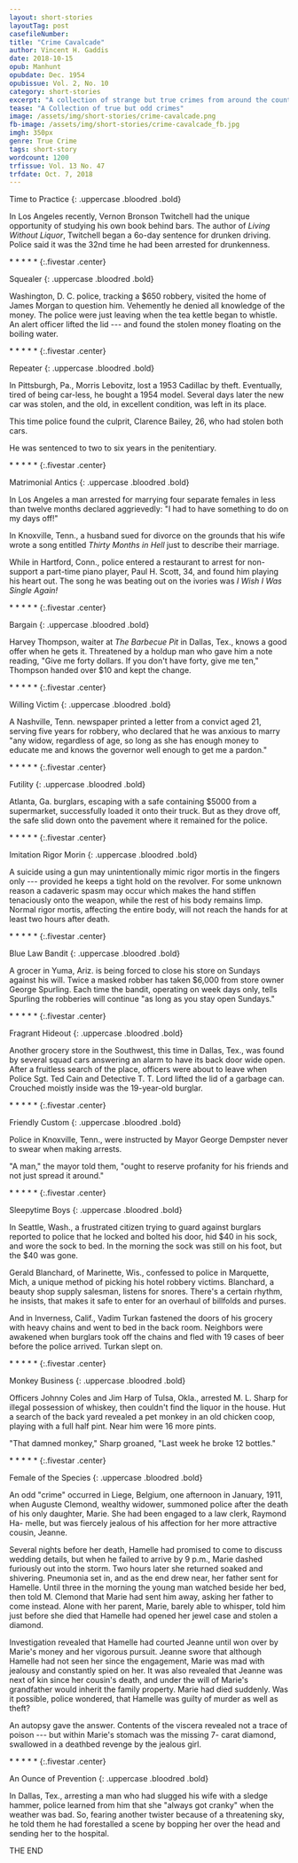 ```yaml
---
layout: short-stories
layoutTag: post
casefileNumber: 
title: "Crime Cavalcade"
author: Vincent H. Gaddis
date: 2018-10-15
opub: Manhunt
opubdate: Dec. 1954
opubissue: Vol. 2, No. 10
category: short-stories
excerpt: "A collection of strange but true crimes from around the country."
tease: "A Collection of true but odd crimes"
image: /assets/img/short-stories/crime-cavalcade.png
fb-image: /assets/img/short-stories/crime-cavalcade_fb.jpg
imgh: 350px
genre: True Crime 
tags: short-story
wordcount: 1200
trfissue: Vol. 13 No. 47
trfdate: Oct. 7, 2018
---
```


Time to Practice
{: .uppercase .bloodred .bold}

In Los Angeles recently, Vernon Bronson Twitchell had the unique opportunity of studying his own book behind bars. The author of *Living Without Liquor*, Twitchell began a 6o-day sentence for drunken driving. Police said it was the 32nd time he had been arrested for drunkenness.

\*   \*   \*   \*   \*
{:.fivestar .center}

Squealer
{: .uppercase .bloodred .bold}

Washington, D. C. police, tracking a $650 robbery, visited the home of James Morgan to question him. Vehemently he denied all knowledge of the money. The police were just leaving when the tea kettle began to whistle. An alert officer lifted the lid --- and found the stolen money floating on the boiling water.

\*   \*   \*   \*   \*
{:.fivestar .center}

Repeater
{: .uppercase .bloodred .bold}

In Pittsburgh, Pa., Morris Lebovitz, lost a 1953 Cadillac by theft. Eventually, tired of being car-less, he bought a 1954 model. Several days later the new car was stolen, and the old, in excellent condition, was left in its place.

This time police found the culprit, Clarence Bailey, 26, who had stolen both cars.

He was sentenced to two to six years in the penitentiary.

\*   \*   \*   \*   \*
{:.fivestar .center}

Matrimonial Antics
{: .uppercase .bloodred .bold}

In Los Angeles a man arrested for marrying four separate females in less than twelve months declared aggrievedly: "I had to have something to do on my days off!"

In Knoxville, Tenn., a husband sued for divorce on the grounds that his wife wrote a song entitled *Thirty Months in Hell* just to describe their marriage.

While in Hartford, Conn., police entered a restaurant to arrest for non-support a part-time piano player, Paul H. Scott, 34, and found him playing his heart out. The song he was beating out on the ivories was *I Wish I Was Single Again!*

\*   \*   \*   \*   \*
{:.fivestar .center}

Bargain
{: .uppercase .bloodred .bold}

Harvey Thompson, waiter at *The Barbecue Pit* in Dallas, Tex., knows a good offer when he gets it. Threatened by a holdup man who gave him a note reading, "Give me forty dollars. If you don't have forty, give me ten," Thompson handed over $10 and kept the change.

\*   \*   \*   \*   \*
{:.fivestar .center}

Willing Victim
{: .uppercase .bloodred .bold}

A Nashville, Tenn. newspaper printed a letter from a convict aged 21, serving five years for robbery, who declared that he was anxious to marry "any widow, regardless of age, so long as she has enough money to educate me and knows the governor well enough to get me a pardon."

\*   \*   \*   \*   \*
{:.fivestar .center}

Futility
{: .uppercase .bloodred .bold}

Atlanta, Ga. burglars, escaping with a safe containing $5000 from a supermarket, successfully loaded it onto their truck. But as they drove off, the safe slid down onto the pavement where it remained for the police.

\*   \*   \*   \*   \*
{:.fivestar .center}

Imitation Rigor Morin
{: .uppercase .bloodred .bold}

A suicide using a gun may unintentionally mimic rigor mortis in the fingers only --- provided he keeps a tight hold on the revolver. For some unknown reason a cadaveric spasm may occur which makes the hand stiffen tenaciously onto the weapon, while the rest of his body remains limp. Normal rigor mortis, affecting the entire body, will not reach the hands for at least two hours after death.

\*   \*   \*   \*   \*
{:.fivestar .center}

Blue Law Bandit
{: .uppercase .bloodred .bold}

A grocer in Yuma, Ariz. is being forced to close his store on Sundays against his will. Twice a masked robber has taken $6,000 from store owner George Spurling. Each time the bandit, operating on week days only, tells Spurling the robberies will continue "as long as you stay open Sundays."

\*   \*   \*   \*   \*
{:.fivestar .center}

Fragrant Hideout
{: .uppercase .bloodred .bold}

Another grocery store in the Southwest, this time in Dallas, Tex., was found by several squad cars answering an alarm to have its back door wide open. After a fruitless search of the place, officers were about to leave when Police Sgt. Ted Cain and Detective T. T. Lord lifted the lid of a garbage can. Crouched moistly inside was the 19-year-old burglar.

\*   \*   \*   \*   \*
{:.fivestar .center}

Friendly Custom
{: .uppercase .bloodred .bold}

Police in Knoxville, Tenn., were instructed by Mayor George Dempster never to swear when making arrests.

"A man," the mayor told them, "ought to reserve profanity for his friends and not just spread it around."

\*   \*   \*   \*   \*
{:.fivestar .center}

Sleepytime Boys
{: .uppercase .bloodred .bold}

In Seattle, Wash., a frustrated citizen trying to guard against burglars reported to police that he locked and bolted his door, hid $40 in his sock, and wore the sock to bed. In the morning the sock was still on his foot, but the $40 was gone.

Gerald Blanchard, of Marinette, Wis., confessed to police in Marquette, Mich, a unique method of picking his hotel robbery victims. Blanchard, a beauty shop supply salesman, listens for snores. There's a certain rhythm, he insists, that makes it safe to enter for an overhaul of billfolds and purses.

And in Inverness, Calif., Vadim Turkan fastened the doors of his grocery with heavy chains and went to bed in the back room. Neighbors were awakened when burglars took off the chains and fled with 19 cases of beer before the police arrived. Turkan slept on.

\*   \*   \*   \*   \*
{:.fivestar .center}

Monkey Business
{: .uppercase .bloodred .bold}

Officers Johnny Coles and Jim Harp of Tulsa, Okla., arrested M. L. Sharp for illegal possession of whiskey, then couldn't find the liquor in the house. Hut a search of the back yard revealed a pet monkey in an old chicken coop, playing with a full half pint. Near him were 16 more pints.

"That damned monkey," Sharp groaned, "Last week he broke 12 bottles."

\*   \*   \*   \*   \*
{:.fivestar .center}

Female of the Species
{: .uppercase .bloodred .bold}

An odd "crime" occurred in Liege, Belgium, one afternoon in January, 1911, when Auguste Clemond, wealthy widower, summoned police after the death of his only daughter, Marie. She had been engaged to a law clerk, Raymond Ha- melle, but was fiercely jealous of his affection for her more attractive cousin, Jeanne.

Several nights before her death, Hamelle had promised to come to discuss wedding details, but when he failed to arrive by 9 p.m., Marie dashed furiously out into the storm. Two hours later she returned soaked and shivering. Pneumonia set in, and as the end drew near, her father sent for Hamelle. Until three in the morning the young man watched beside her bed, then told M. Clemond that Marie had sent him away, asking her father to come instead. Alone with her parent, Marie, barely able to whisper, told him just before she died that Hamelle had opened her jewel case and stolen a diamond.

Investigation revealed that Hamelle had courted Jeanne until won over by Marie's money and her vigorous pursuit. Jeanne swore that although Hamelle had not seen her since the engagement, Marie was mad with jealousy and constantly spied on her. It was also revealed that Jeanne was next of kin since her cousin's death, and under the will of Marie's grandfather would inherit the family property. Marie had died suddenly. Was it possible, police wondered, that Hamelle was guilty of murder as well as theft?

An autopsy gave the answer. Contents of the viscera revealed not a trace of poison --- but within Marie's stomach was the missing 7- carat diamond, swallowed in a deathbed revenge by the jealous girl.

\*   \*   \*   \*   \*
{:.fivestar .center}

An Ounce of Prevention
{: .uppercase .bloodred .bold}

In Dallas, Tex., arresting a man who had slugged his wife with a sledge hammer, police learned from him that she "always got cranky" when the weather was bad. So, fearing another twister because of a threatening sky, he told them he had forestalled a scene by bopping her over the head and sending her to the hospital.

<p id="theend">THE END</p>
